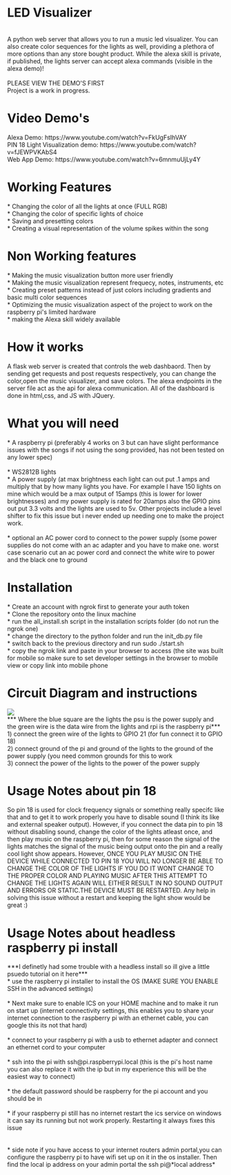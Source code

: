 # LED Visualizer
<br>A python web server that allows you to run a music led visualizer. You can also create color sequences for the lights as well, providing a plethora of more options than any store bought product. While the alexa skill is private, if published, the lights server can accept alexa commands (visible in the alexa demo)!<br>
<br>
PLEASE VIEW THE DEMO'S FIRST<br>
Project is a work in progress.

<h1> Video Demo's</h1>
Alexa Demo: https://www.youtube.com/watch?v=FkUgFsIhVAY<br>
PIN 18 Light Visualization demo: https://www.youtube.com/watch?v=fJEWPVKAbS4<br>
Web App Demo: https://www.youtube.com/watch?v=6mnmuUjLy4Y<br>

<h1>Working Features</h1>
* Changing the color of all the lights at once (FULL RGB)<br>
* Changing the color of specific lights of choice<br>
* Saving and presetting colors<br>
* Creating a visual representation of the volume spikes within the song<br>

<h1>Non Working features</h1>
* Making the music visualization button more user friendly<br>
* Making the music visualization represent frequecy, notes, instruments, etc <br>
* Creating preset patterns instead of just colors including gradients and basic multi color sequences<br>
* Optimizing the music visualization aspect of the project to work on the raspberry pi's limited hardware<br>
* making the Alexa skill widely available<br>

<h1> How it works</h1>
A flask web server is created that controls the web dashbaord. Then by sending get requests and post requests respectively, you can change the color,open the music visualizer, and save colors. The alexa endpoints in the server file act as the api for alexa communication. All of the dashboard is done in html,css, and JS with JQuery.

<h1> What you will need</h1>
* A raspberry pi (preferably 4 works on 3 but can have slight performance issues with the songs if not using the song provided, has not been tested on any lower spec) <br><br>
* WS2812B lights<br>
* A power supply (at max brightness each light can out put .1 amps and multiply that by how many lights you have. For example I have 150 lights on mine which would be a max output of 15amps (this is lower for lower brightnesses) and my power supply is rated for 20amps also the GPIO pins out put 3.3 volts and the lights are used to 5v. Other projects include a level shifter to fix this issue but i never ended up needing one to make the project work.<br><br>
* optional an AC power cord to connect to the power supply (some power supplies do not come with an ac adapter and you have to make one. worst case scenario cut an ac power cord and connect the white wire to power and the black one to ground<br>

<h1> Installation</h1>
* Create an account with ngrok first to generate your auth token <br>
* Clone the repository onto the linux machine<br>
* run the all_install.sh script in the installation scripts folder (do not run the ngrok one)<br>
* change the directory to the python folder and run the init_db.py file<br>
* switch back to the previous directory and run sudo ./start.sh<br>
* copy the ngrok link and paste in your browser to access (the site was built for mobile so make sure to set developer settings in the browser to mobile view or copy link into mobile phone<br>

<h1> Circuit Diagram and instructions</h1>
<img src="https://user-images.githubusercontent.com/53664279/225862662-df604721-6674-43b0-b8c1-95ca2c320a85.png">
<br>
*** Where the blue square are the lights the psu is the power supply and the green wire is the data wire from the lights and rpi is the raspberry pi***<br>
1) connect the green wire of the lights to GPIO 21 (for fun connect it to GPIO 18)<br>
2) connect ground of the pi and ground of the lights to the ground of the power supply (you need common grounds for this to work<br>
3) connect the power of the lights to the power of the power supply<br>

<h1>Usage Notes about pin 18</h1>
So pin 18 is used for clock frequency signals or something really specifc like that and to get it to work properly you have to disable sound (I think its like and external speaker output). However, if you connect the data pin to pin 18 without disabling sound, change the color of the lights atleast once, and then play music on the raspberry pi, then for some reason the signal of the lights matches the signal of the music being output onto the pin and a really cool light show appears. However, ONCE YOU PLAY MUSIC ON THE DEVICE WHILE CONNECTED TO PIN 18 YOU WILL NO LONGER BE ABLE TO CHANGE THE COLOR OF THE LIGHTS IF YOU DO IT WONT CHANGE TO THE PROPER COLOR AND PLAYING MUSIC AFTER THIS ATTEMPT TO CHANGE THE LIGHTS AGAIN WILL EITHER RESULT IN NO SOUND OUTPUT AND ERRORS OR STATIC.THE DEVICE MUST BE RESTARTED. Any help in solving this issue without a restart and keeping the light show would be great :)


<h1>Usage Notes about headless raspberry pi install</h1>
***I definetly had some trouble with a headless install so ill give a little psuedo tutorial on it here***<br>
* use the raspberry pi installer to install the OS (MAKE SURE YOU ENABLE SSH in the advanced settings)<br><br>
* Next make sure to enable ICS on your HOME machine and to make it run on start up (internet connectivity settings, this enables you to share your internet connection to the raspberry pi with an ethernet cable, you can google this its not that hard)<br><br>
* connect to your raspberry pi with a usb to ethernet adapter and connect an ethernet cord to your computer<br><br>
* ssh into the pi with ssh@pi.raspberrypi.local (this is the pi's host name you can also replace it with the ip but in my experience this will be the easiest way to connect)<br><br>
* the default password should be raspberry for the pi account and you should be in<br><br>
* if your raspberry pi still has no internet restart the ics service on windows it can say its running but not work properly. Restarting it always fixes this issue<br><br><br>
* side note if you have access to your internet routers admin portal,you can configure the raspberry pi to have wifi set up on it in the os installer. Then find the local ip address on your admin portal the ssh pi@*local address*


